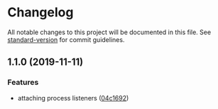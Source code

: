 # Changelog

All notable changes to this project will be documented in this file. See [standard-version](https://github.com/conventional-changelog/standard-version) for commit guidelines.

## 1.1.0 (2019-11-11)


### Features

* attaching process listeners ([04c1692](https://github.com/gospime/process-alerts/commit/04c169281e3b720037e26d37790ea4c0af78195b))

